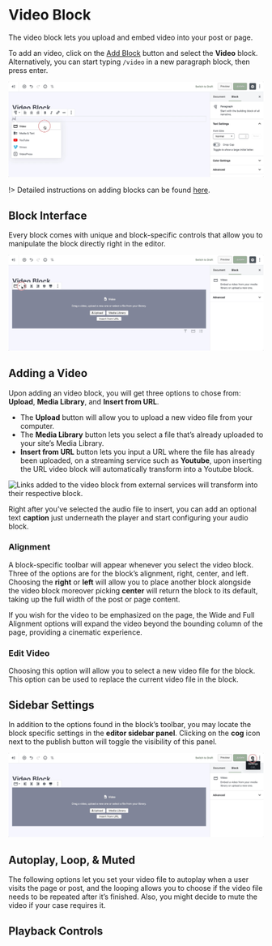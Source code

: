 # Video Block

The video block lets you upload and embed video into your post or page.

To add an video, click on the [Add Block](adding-block) button and select the **Video** block. Alternatively, you can start typing `/video` in a new paragraph block, then press enter.

![Use the slash command /video to add a video block](img/add-video-block.jpg)

!> Detailed instructions on adding blocks can be found [here](adding-block).

## Block Interface

Every block comes with unique and block-specific controls that allow you to manipulate the block directly right in the editor. 

![The video block toolbar supports alignment, wide, and full width](img/video-block-toolbar.jpg)

## Adding a Video

Upon adding an video block, you will get three options to chose from: **Upload**, **Media Library**, and **Insert from URL**.

* The **Upload** button will allow you to upload a new video file from your computer. 
* The **Media Library** button lets you select a file that’s already uploaded to your site’s Media Library. 
* **Insert from URL** button lets you input a URL where the file has already been uploaded, on a streaming service such as **Youtube**, upon inserting the URL video block will automatically transform into a Youtube block.

![Links added to the video block from external services will transform into their respective block.](img/embed-youtube-video-block.gif)

Right after you’ve selected the audio file to insert, you can add an optional text **caption** just underneath the player and start configuring your audio block.

### Alignment

A block-specific toolbar will appear whenever you select the video block. Three of the options are for the block’s alignment, right, center, and left. Choosing the **right** or **left** will allow you to place another block alongside the video block moreover picking **center** will return the block to its default, taking up the full width of the post or page content.

If you wish for the video to be emphasized on the page, the Wide and Full Alignment options will expand the video beyond the bounding column of the page, providing a cinematic experience.

### Edit Video

Choosing this option will allow you to select a new video file for the block. This option can be used to replace the current video file in the block.

## Sidebar Settings

In addition to the options found in the block’s toolbar, you may locate the block specific settings in the **editor sidebar panel**. Clicking on the **cog** icon next to the publish button will toggle the visibility of this panel.

![The block settings can be found in the sidebar](img/sidebar-settings-video-block.jpg)

## Autoplay, Loop, & Muted

The following options let you set your video file to autoplay when a user visits the page or post, and the looping allows you to choose if the video file needs to be repeated after it’s finished. Also, you might decide to mute the video if your case requires it.

## Playback Controls
